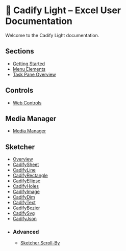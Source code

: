 # 📐 Cadify Light – Excel User Documentation

Welcome to the Cadify Light documentation.

## Sections

- [Getting Started](getting_started.md)
- [Menu Elements](menu_elements.md)
- [Task Pane Overview](taskPane/task_pane.md)

## Controls
- [Web Controls](controls/cadifycontrols.md)

## Media Manager
- [Media Manager](mediaManager/MediaManager.md)

## Sketcher

- [Overview](sketcher/sketcher-overview.md)
- [CadifySheet](sketcher/cadifysheet.md)
- [CadifyLine](sketcher/cadifyline.md)
- [CadifyRectangle](sketcher/cadifyrectangle.md)
- [CadifyEllipse](sketcher/cadifyellipse.md)
- [CadifyHoles](sketcher/cadifyholes.md)
- [CadifyImage](sketcher/cadifyimage.md)
- [CadifyDim](sketcher/cadifydim.md)
- [CadifyText](sketcher/cadifytext.md)
- [CadifyBezier](sketcher/cadifybezier.md)
- [CadifySvg](sketcher/cadifysvg.md)
- [CadifyJson](sketcher/cadifyjson.md)
- ### Advanced
    - [Sketcher Scroll-By](sketcher/advanced-sketcher-scrollby.md)
